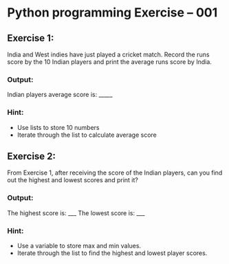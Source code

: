 # Python programming Exercise – 001


## Exercise 1:

India and West indies have just played a cricket match. Record the runs score by the 10 Indian players and print the average runs score by India. 

### Output:
Indian players average score is: _____

### Hint: 
-	Use lists to store 10 numbers 
- Iterate through the list to calculate average score 


## Exercise 2:

From Exercise 1, after receiving the score of the Indian players, can you find out the highest and lowest scores and print it?

### Output: 
The highest score is: ___
The lowest score is: ___

### Hint:
- Use a variable to store max and min values.
- Iterate through the list to find the highest and lowest player scores.
 
